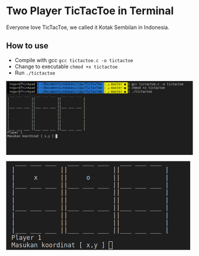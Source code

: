 # Two Player TicTacToe in Terminal

Everyone love TicTacToe, we called it Kotak Sembilan in Indonesia.

## How to use

* Compile with gcc `gcc tictactoe.c -o tictactoe`
* Change to executable `chmod +x tictactoe`
* Run `./tictactoe`

![gameplay1](gameplay1.png)

![gameplay2](gameplay2.png)